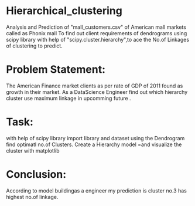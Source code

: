 # Hierarchical_clustering
Analysis and Prediction of "mall_customers.csv" of American mall markets called as Phonix mall To find out client requirements of dendrograms using scipy library with help of "scipy.cluster.hierarchy",to ace the No.of Linkages of clustering to predict.
# Problem Statement:
The American Finance market clients as per rate of GDP of 2011 found as growth in their market.
As a DataScience Engineer find out which hierarchy cluster use maximum linkage in upcomming future .
# Task:
with help of scipy library import library and dataset
using the Dendrogram find optimatl no.of Clusters.
Create a Hierarchy model =and visualize the cluster with matplotlib

# Conclusion:
According to model buildingas a engineer my prediction is cluster no.3 has highest no.of linkage.
